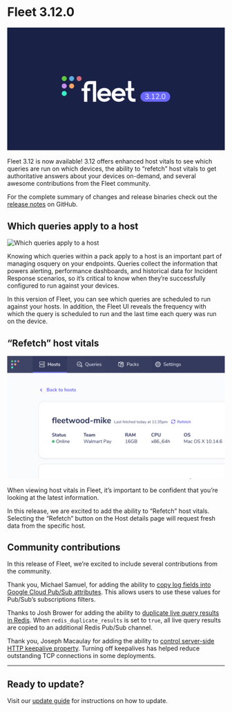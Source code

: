# Fleet 3.12.0

![Fleet 3.12.0](../website/assets/images/articles/fleet-3.12.0-cover-1600x900@2x.jpg)

Fleet 3.12 is now available! 3.12 offers enhanced host vitals to see which queries are run on which devices, the ability to “refetch” host vitals to get authoritative answers about your devices on-demand, and several awesome contributions from the Fleet community.

For the complete summary of changes and release binaries check out the [release notes](https://github.com/fleetdm/fleet/releases/tag/3.12.0) on GitHub.

## Which queries apply to a host

![Which queries apply to a host](../website/assets/images/articles/fleet-3.12.0-1-612x287@2x.gif)

Knowing which queries within a pack apply to a host is an important part of managing osquery on your endpoints. Queries collect the information that powers alerting, performance dashboards, and historical data for Incident Response scenarios, so it’s critical to know when they’re successfully configured to run against your devices.

In this version of Fleet, you can see which queries are scheduled to run against your hosts. In addition, the Fleet UI reveals the frequency with which the query is scheduled to run and the last time each query was run on the device.

## “Refetch” host vitals

![“Refetch” host vitals](../website/assets/images/articles/fleet-3.12.0-2-612x288@2x.gif)

When viewing host vitals in Fleet, it’s important to be confident that you’re looking at the latest information.

In this release, we are excited to add the ability to “Refetch” host vitals. Selecting the “Refetch” button on the Host details page will request fresh data from the specific host.

## Community contributions
In this release of Fleet, we’re excited to include several contributions from the community.

Thank you, Michael Samuel, for adding the ability to [copy log fields into Google Cloud Pub/Sub attributes](https://github.com/fleetdm/fleet/pull/712). This allows users to use these values for Pub/Sub’s subscriptions filters.

Thanks to Josh Brower for adding the ability to [duplicate live query results in Redis](https://github.com/fleetdm/fleet/pull/762). When `redis_duplicate_results` is set to `true`, all live query results are copied to an additional Redis Pub/Sub channel.

Thank you, Joseph Macaulay for adding the ability to [control server-side HTTP keepalive property](https://github.com/fleetdm/fleet/pull/741). Turning off keepalives has helped reduce outstanding TCP connections in some deployments.

---

## Ready to update?

Visit our [update guide](https://github.com/fleetdm/fleet/blob/master/docs/1-Using-Fleet/7-Updating-Fleet.md) for instructions on how to update.

<meta name="category" value="releases">
<meta name="authorFullName" value="Noah Talerman">
<meta name="authorGitHubUsername" value="noahtalerman">
<meta name="publishedOn" value="2021-05-20">
<meta name="articleTitle" value="Fleet 3.12.0">
<meta name="articleImageUrl" value="../website/assets/images/articles/fleet-3.12.0-cover-1600x900@2x.jpg">